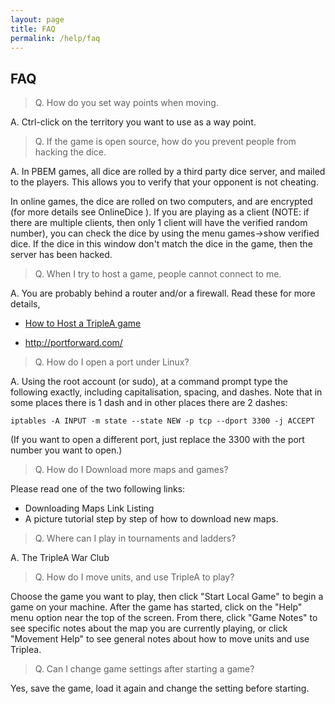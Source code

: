 ```yaml
---
layout: page
title: FAQ
permalink: /help/faq
---
```



## FAQ

> Q. How do you set way points when moving.

A. Ctrl-click on the territory you want to use as a way point.


> Q. If the game is open source, how do you prevent people from hacking the dice.

A. In PBEM games, all dice are rolled by a third party dice server, and mailed to the players. This allows you to verify that your opponent is not cheating.

In online games, the dice are rolled on two computers, and are encrypted (for more details see OnlineDice ). If you are playing as a client (NOTE: if there are multiple clients, then only 1 client will have the verified random number), you can check the dice by using the menu games->show verified dice. If the dice in this window don't match the dice in the game, then the server has been hacked.


> Q. When I try to host a game, people cannot connect to me.

A. You are probably behind a router and/or a firewall. Read these for more details,

* [How to Host a TripleA game](http://tripleadev.1671093.n2.nabble.com/Download-Maps-Links-Hosting-Games-General-Information-tp4074312p4085700.html)

* <http://portforward.com/>


> Q. How do I open a port under Linux?

A. Using the root account (or sudo), at a command prompt type the following exactly, including capitalisation, spacing, and dashes. Note that in some places there is 1 dash and in other places there are 2 dashes:

`iptables -A INPUT -m state --state NEW -p tcp --dport 3300 -j ACCEPT`

(If you want to open a different port, just replace the 3300 with the port number you want to open.)


> Q. How do I Download more maps and games?

Please read one of the two following links:

* Downloading Maps Link Listing
* A picture tutorial step by step of how to download new maps.


> Q. Where can I play in tournaments and ladders?

A. The TripleA War Club


> Q. How do I move units, and use TripleA to play?

Choose the game you want to play, then click "Start Local Game" to begin a game on your machine.
After the game has started, click on the "Help" menu option near the top of the screen. From there, click "Game Notes" to see specific notes about the map you are currently playing, or click "Movement Help" to see general notes about how to move units and use Triplea.

> Q. Can I change game settings after starting a game?

Yes, save the game, load it again and change the setting before starting.
